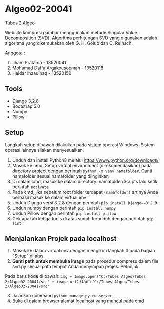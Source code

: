 # Algeo02-20041
Tubes 2 Algeo

Website kompresi gambar menggunakan metode Singular Value Decomposition (SVD). Algoritma perhitungan SVD yang digunakan adalah algoritma yang dikemukakan oleh G. H. Golub dan C. Reinsch.

Anggota :
1. Ilham Pratama - 13520041
2. Mohamad Daffa Argakoesoemah - 13520118
3. Haidar Ihzaulhaq - 13520150

## Tools
- Django 3.2.8
- Bootstrap 5.0
- Numpy
- Pillow

## Setup
Langkah setup dibawah dilakukan pada sistem operasi Windows. Sistem operasi lainnya silakan menyesuaikan.
1. Unduh dan install Python3 melalui https://www.python.org/downloads/
2. Masuk ke cmd. Setup virtual environment (direkomendasikan) pada directory project dengan perintah `python -m venv namafolder`. Ganti namafolder sesuai namafolder yang diinginkan
3. Di dalam cmd, masuk ke dalam directory: namafolder/Scripts lalu ketik perintah `activate`
4. Pada cmd, jika sebelum root folder terdapat `(namafolder)` artinya Anda berhasil masuk ke dalam virtual env
5. Unduh Django versi 3.2.8 dengan perintah `pip install Django==3.2.8`
6. Unduh numpy dengan perintah `pip install numpy`
7. Unduh Pillow dengan perintah `pip install pillow`
6. Cek apakah ketiga tools di atas sudah terunduh dengan perintah `pip list`

## Menjalankan Projek pada localhost
1. Masuk ke dalam virtual env dengan mengikuti langkah 3 pada bagian "Setup" di atas
2. **Ganti path untuk membuka image** pada prosedur compress dalam file svd.py sesuai path tempat Anda menyimpan projek. Petunjuk: 

Pada baris kode di bawah:
``` img = Image.open("C:/Tubes Algeo/Tubes 2/Algeo02-20041/src" + image_url) ```
Ganti ``` "C:/Tubes Algeo/Tubes 2/Algeo02-20041/src" ```

3. Jalankan command `python manage.py runserver`
4. Buka di dalam browser alamat localhost yang muncul pada cmd
